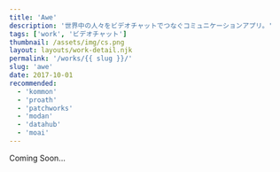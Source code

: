 ```yaml
---
title: 'Awe'
description: '世界中の人々をビデオチャットでつなぐコミュニケーションアプリ。'
tags: ['work', 'ビデオチャット']
thumbnail: /assets/img/cs.png
layout: layouts/work-detail.njk
permalink: '/works/{{ slug }}/'
slug: 'awe'
date: 2017-10-01
recommended:
  - 'kommon'
  - 'proath'
  - 'patchworks'
  - 'modan'
  - 'datahub'
  - 'moai'
---
```


Coming Soon...
